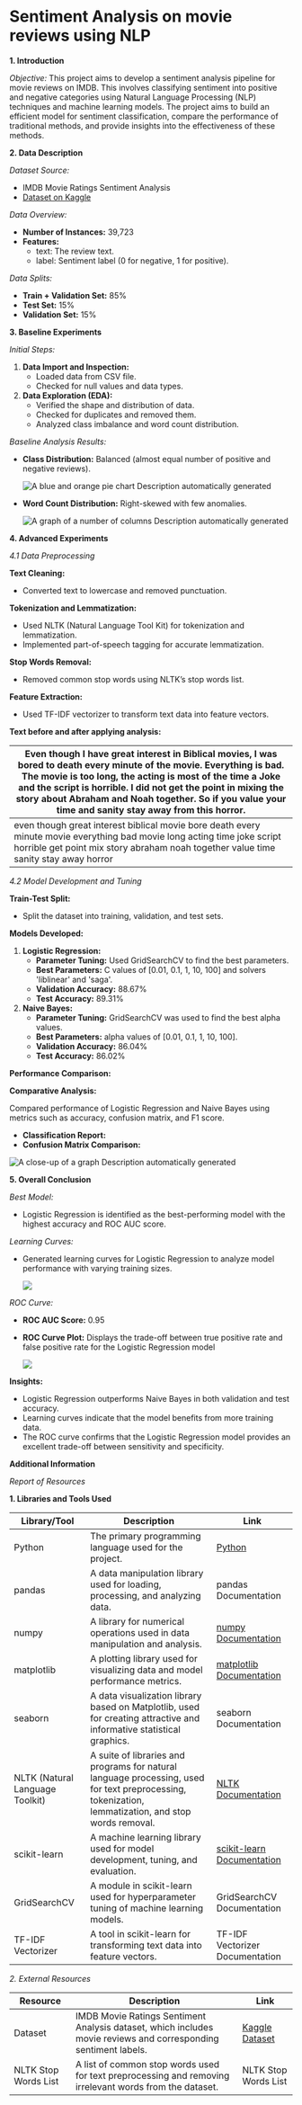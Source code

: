 <h1>Sentiment Analysis on movie reviews using NLP</h1>

**1. Introduction**

*Objective:* This project aims to develop a sentiment analysis pipeline for movie reviews on IMDB. This involves classifying sentiment into positive and negative categories using Natural Language Processing (NLP) techniques and machine learning models. The project aims to build an efficient model for sentiment classification, compare the performance of traditional methods, and provide insights into the effectiveness of these methods.

**2. Data Description**

*Dataset Source:*

-   IMDB Movie Ratings Sentiment Analysis
-   [Dataset on Kaggle](https://www.kaggle.com/datasets/yasserh/imdb-movie-ratings-sentiment-analysis)

*Data Overview:*

-   **Number of Instances:** 39,723
-   **Features:**
    -   text: The review text.
    -   label: Sentiment label (0 for negative, 1 for positive).

*Data Splits:*

-   **Train + Validation Set:** 85%
-   **Test Set:** 15%
-   **Validation Set:** 15%

**3. Baseline Experiments**

*Initial Steps:*

1.  **Data Import and Inspection:**
    -   Loaded data from CSV file.
    -   Checked for null values and data types.
2.  **Data Exploration (EDA):**
    -   Verified the shape and distribution of data.
    -   Checked for duplicates and removed them.
    -   Analyzed class imbalance and word count distribution.

*Baseline Analysis Results:*

-   **Class Distribution:** Balanced (almost equal number of positive and negative reviews).

    ![A blue and orange pie chart Description automatically generated](media/5d02dc78d1d24b69d87970c0302a7424.png)

-   **Word Count Distribution:** Right-skewed with few anomalies.

    ![A graph of a number of columns Description automatically generated](media/05d0a2a8cac227cdb43707d44647dfa3.png)

**4. Advanced Experiments**

*4.1 Data Preprocessing*

**Text Cleaning:**

-   Converted text to lowercase and removed punctuation.

**Tokenization and Lemmatization:**

-   Used NLTK (Natural Language Tool Kit) for tokenization and lemmatization.
-   Implemented part-of-speech tagging for accurate lemmatization.

**Stop Words Removal:**

-   Removed common stop words using NLTK’s stop words list.

**Feature Extraction:**

-   Used TF-IDF vectorizer to transform text data into feature vectors.

**Text before and after applying analysis:**

| Even though I have great interest in Biblical movies, I was bored to death every minute of the movie. Everything is bad. The movie is too long, the acting is most of the time a Joke and the script is horrible. I did not get the point in mixing the story about Abraham and Noah together. So if you value your time and sanity stay away from this horror. |
|-----------------------------------------------------------------------------------------------------------------------------------------------------------------------------------------------------------------------------------------------------------------------------------------------------------------------------------------------------------------|
| even though great interest biblical movie bore death every minute movie everything bad movie long acting time joke script horrible get point mix story abraham noah together value time sanity stay away horror                                                                                                                                                 |

*4.2 Model Development and Tuning*

**Train-Test Split:**

-   Split the dataset into training, validation, and test sets.

**Models Developed:**

1.  **Logistic Regression:**
    -   **Parameter Tuning:** Used GridSearchCV to find the best parameters.
    -   **Best Parameters:** C values of [0.01, 0.1, 1, 10, 100] and solvers 'liblinear' and 'saga'.
    -   **Validation Accuracy:** 88.67%
    -   **Test Accuracy:** 89.31%
2.  **Naive Bayes:**
    -   **Parameter Tuning:** GridSearchCV was used to find the best alpha values.
    -   **Best Parameters:** alpha values of [0.01, 0.1, 1, 10, 100].
    -   **Validation Accuracy:** 86.04%
    -   **Test Accuracy:** 86.02%

**Performance Comparison:**

**Comparative Analysis:**

Compared performance of Logistic Regression and Naive Bayes using metrics such as accuracy, confusion matrix, and F1 score.

-   **Classification Report:**
-   **Confusion Matrix Comparison:**

![A close-up of a graph Description automatically generated](media/cc670d33e6d1394626c53dc1f975fece.png)

**5. Overall Conclusion**

*Best Model:*

-   Logistic Regression is identified as the best-performing model with the highest accuracy and ROC AUC score.

*Learning Curves:*

-   Generated learning curves for Logistic Regression to analyze model performance with varying training sizes.

    ![](media/a6cb39aca95e745595f5b46cdae5cef3.png)

*ROC Curve:*

-   **ROC AUC Score:** 0.95
-   **ROC Curve Plot:** Displays the trade-off between true positive rate and false positive rate for the Logistic Regression model

    ![](media/ecb533f3ee94cdfe7ee9c028ec6f24d5.png)

**Insights:**

-   Logistic Regression outperforms Naive Bayes in both validation and test accuracy.
-   Learning curves indicate that the model benefits from more training data.
-   The ROC curve confirms that the Logistic Regression model provides an excellent trade-off between sensitivity and specificity.

**Additional Information**

*Report of Resources*

**1. Libraries and Tools Used**

| Library/Tool                    | Description                                                                                                                                          | Link                                                    |
|---------------------------------|------------------------------------------------------------------------------------------------------------------------------------------------------|---------------------------------------------------------|
| Python                          | The primary programming language used for the project.                                                                                               | [Python](https://www.python.org/)                       |
| pandas                          | A data manipulation library used for loading, processing, and analyzing data.                                                                        | pandas Documentation                                    |
| numpy                           | A library for numerical operations used in data manipulation and analysis.                                                                           | [numpy Documentation](https://numpy.org/)               |
| matplotlib                      | A plotting library used for visualizing data and model performance metrics.                                                                          | [matplotlib Documentation](https://matplotlib.org/)     |
| seaborn                         | A data visualization library based on Matplotlib, used for creating attractive and informative statistical graphics.                                 | seaborn Documentation                                   |
| NLTK (Natural Language Toolkit) | A suite of libraries and programs for natural language processing, used for text preprocessing, tokenization, lemmatization, and stop words removal. | [NLTK Documentation](https://www.nltk.org/)             |
| scikit-learn                    | A machine learning library used for model development, tuning, and evaluation.                                                                       | [scikit-learn Documentation](https://scikit-learn.org/) |
| GridSearchCV                    | A module in scikit-learn used for hyperparameter tuning of machine learning models.                                                                  | GridSearchCV Documentation                              |
| TF-IDF Vectorizer               | A tool in scikit-learn for transforming text data into feature vectors.                                                                              | TF-IDF Vectorizer Documentation                         |

*2. External Resources*

| Resource             | Description                                                                                                     | Link                                                                                            |
|----------------------|-----------------------------------------------------------------------------------------------------------------|-------------------------------------------------------------------------------------------------|
| Dataset              | IMDB Movie Ratings Sentiment Analysis dataset, which includes movie reviews and corresponding sentiment labels. | [Kaggle Dataset](https://www.kaggle.com/datasets/yasserh/imdb-movie-ratings-sentiment-analysis) |
| NLTK Stop Words List | A list of common stop words used for text preprocessing and removing irrelevant words from the dataset.         | NLTK Stop Words List                                                                            |

